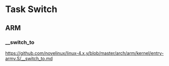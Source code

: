 Task Switch
========================================

ARM
----------------------------------------

### __switch_to

https://github.com/novelinux/linux-4.x.y/blob/master/arch/arm/kernel/entry-armv.S/__switch_to.md
